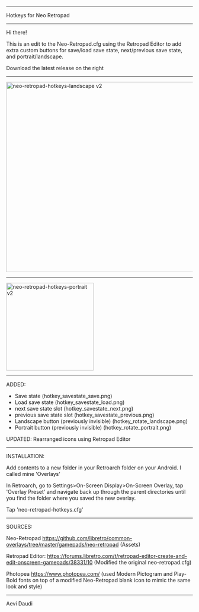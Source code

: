____________________________________

Hotkeys for Neo Retropad
____________________________________

Hi there!

This is an edit to the Neo-Retropad.cfg using the Retropad Editor to add extra custom buttons for save/load save state, next/previous save state, and portrait/landscape.

Download the latest release on the right

------------------------------------

<img width="512" alt="neo-retropad-hotkeys-landscape v2" src="https://github.com/Aevi-Daudi/Hotkeys-Neo-Retropad/assets/160430397/3e9be5f5-f5a3-4adb-a120-125c66bcc8a9">

------------------------------------

<img width="236" alt="neo-retropad-hotkeys-portrait v2" src="https://github.com/Aevi-Daudi/Hotkeys-Neo-Retropad/assets/160430397/44a10a32-abc1-4dd5-85e0-ac85067a6abb">

------------------------------------

ADDED:
- Save state (hotkey_savestate_save.png)
- Load save state (hotkey_savestate_load.png)
- next save state slot (hotkey_savestate_next.png)
- previous save state slot (hotkey_savestate_previous.png)
- Landscape button (previously invisible) (hotkey_rotate_landscape.png)
- Portrait button (previously invisible) (hotkey_rotate_portrait.png)

UPDATED:
Rearranged icons using Retropad Editor

------------------------------------

INSTALLATION:

Add contents to a new folder in your Retroarch folder on your Android. I called mine 'Overlays'

In Retroarch, go to Settings>On-Screen Display>On-Screen Overlay, tap 'Overlay Preset' and navigate back up through the parent directories until you find the folder where you saved the new overlay.

Tap 'neo-retropad-hotkeys.cfg'

------------------------------------

SOURCES:

Neo-Retropad
https://github.com/libretro/common-overlays/tree/master/gamepads/neo-retropad
(Assets)

Retropad Editor:
https://forums.libretro.com/t/retropad-editor-create-and-edit-onscreen-gamepads/38331/10
(Modified the original neo-retropad.cfg)

Photopea
https://www.photopea.com/
(used Modern Pictogram and Play-Bold fonts on top of a modified Neo-Retropad blank icon to mimic the same look and style)

------------------------------------
Aevi Daudi
